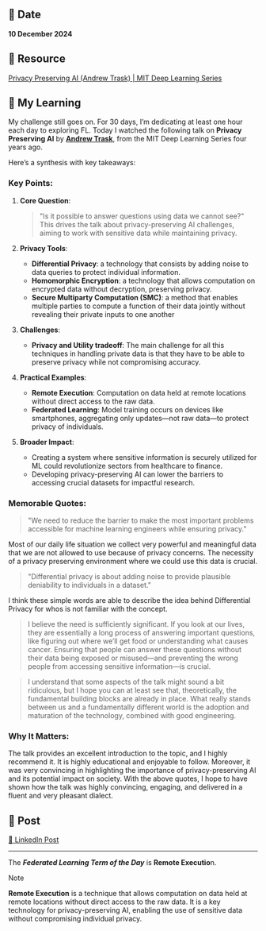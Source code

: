 ## 📅 Date
**10 December 2024**

## 📰 Resource
[Privacy Preserving AI (Andrew Trask) | MIT Deep Learning Series](https://www.youtube.com/watch?v=4zrU54VIK6k) 

## 🔖 My Learning

My challenge still goes on. For 30 days, I’m dedicating at least one hour each day to exploring FL. Today I watched the following talk on **Privacy Preserving AI** by [**Andrew Trask**](https://www.linkedin.com/in/andrew-trask-3763ba15b/?original_referer=https%3A%2F%2Fwww.google.com%2F&originalSubdomain=uk), from the MIT Deep Learning Series four years ago.

Here’s a synthesis with key takeaways:

### **Key Points**:

1. **Core Question**: 
   > "Is it possible to answer questions using data we cannot see?"
   This drives the talk about privacy-preserving AI challenges, aiming to work with sensitive data while maintaining privacy.

2. **Privacy Tools**:
    - **Differential Privacy**: a technology that consists by adding noise to data queries to protect individual information.
    - **Homomorphic Encryption**: a technology that allows computation on encrypted data without decryption, preserving privacy.
    - **Secure Multiparty Computation (SMC)**: a method that enables multiple parties to compute a function of their data jointly without revealing their private inputs to one another

3. **Challenges**:
    - **Privacy and Utility tradeoff**: The main challenge for all this techniques in handling private data is that they have to be able to preserve privacy while not compromising accuracy.

4. **Practical Examples**:
    - **Remote Execution**: Computation on data held at remote locations without direct access to the raw data.
    - **Federated Learning**: Model training occurs on devices like smartphones, aggregating only updates—not raw data—to protect privacy of individuals.

5. **Broader Impact**:
    - Creating a system where sensitive information is securely utilized for ML could revolutionize sectors from healthcare to finance.
    - Developing privacy-preserving AI can lower the barriers to accessing crucial datasets for impactful research.

### **Memorable Quotes**:

> "We need to reduce the barrier to make the most important problems accessible for machine learning engineers while ensuring privacy."

Most of our daily life situation we collect very powerful and meaningful data that we are not allowed to use because of privacy concerns. The necessity of a privacy preserving environment where we could use this data is crucial.

> "Differential privacy is about adding noise to provide plausible deniability to individuals in a dataset."

I think these simple words are able to describe the idea behind Differential Privacy for whos is not familiar with the concept. 

> I believe the need is sufficiently significant. If you look at our lives, they are essentially a long process of answering important questions, like figuring out where we’ll get food or understanding what causes cancer. Ensuring that people can answer these questions without their data being exposed or misused—and preventing the wrong people from accessing sensitive information—is crucial.

> I understand that some aspects of the talk might sound a bit ridiculous, but I hope you can at least see that, theoretically, the fundamental building blocks are already in place. What really stands between us and a fundamentally different world is the adoption and maturation of the technology, combined with good engineering.

### **Why It Matters**:

The talk provides an excellent introduction to the topic, and I highly recommend it. It is highly educational and enjoyable to follow.
Moreover, it was very convincing in highlighting the importance of privacy-preserving AI and its potential impact on society.
With the above quotes, I hope to have shown how the talk was highly convincing, engaging, and delivered in a fluent and very pleasant dialect.

## 📮 Post 

[📘 LinkedIn Post](https://www.linkedin.com/posts/giuliagualtieri_30daysofflcode-activity-7272506614471946241-aRPS?utm_source=share&utm_medium=member_desktop)

------
The _**Federated Learning Term of the Day**_ is **Remote Executio**n.
> [!NOTE]
> **Remote Execution** is a technique that allows computation on data held at remote locations without direct access to the raw data. It is a key technology for privacy-preserving AI, enabling the use of sensitive data without compromising individual privacy.

